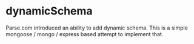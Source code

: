 # dynamicSchema
Parse.com introduced an ability to add dynamic schema. 
This is a simple mongoose / mongo / express based attempt to implement that.
